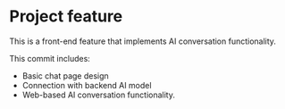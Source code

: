 # Project feature
This is a front-end feature that implements AI conversation functionality.

This commit includes: 
- Basic chat page design
- Connection with backend AI model
- Web-based AI conversation functionality.

